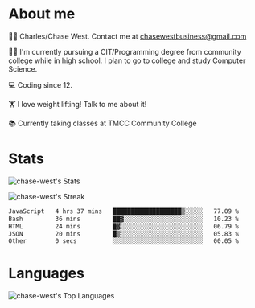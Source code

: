# About me
🙋‍♂️ Charles/Chase West. Contact me at chasewestbusiness@gmail.com

👨‍🎓 I'm currently pursuing a CIT/Programming degree from community college
while in high school. I plan to go to college and study Computer Science. 

💻 Coding since 12.

🏋️ I love weight lifting! Talk to me about it! 

📚 Currently taking classes at TMCC Community College 

# Stats 

![chase-west's Stats](https://github-readme-stats.vercel.app/api?username=chase-west&theme=prussian&show_icons=true&hide_border=false&count_private=true)


![chase-west's Streak](https://github-readme-streak-stats.herokuapp.com/?user=chase-west&theme=prussian&hide_border=false)

<!--START_SECTION:waka-->

```txt
JavaScript   4 hrs 37 mins   ███████████████████▒░░░░░   77.09 %
Bash         36 mins         ██▓░░░░░░░░░░░░░░░░░░░░░░   10.23 %
HTML         24 mins         █▓░░░░░░░░░░░░░░░░░░░░░░░   06.79 %
JSON         20 mins         █▒░░░░░░░░░░░░░░░░░░░░░░░   05.83 %
Other        0 secs          ░░░░░░░░░░░░░░░░░░░░░░░░░   00.05 %
```

<!--END_SECTION:waka-->


# Languages 
![chase-west's Top Languages](https://github-readme-stats.vercel.app/api/top-langs/?username=chase-west&theme=prussian&show_icons=true&hide_border=false&layout=compact)


